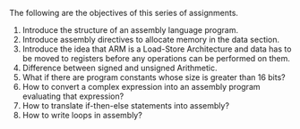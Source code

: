 The following are the objectives of this series of assignments.

  1. Introduce the structure of an assembly language program.
  2. Introduce assembly directives to allocate memory in the data section.
  3. Introduce the idea that ARM is a Load-Store Architecture and data has to be moved to registers before any operations can be performed on them.
  4. Difference between signed and unsigned Arithmetic.
  5. What if there are program constants whose size is greater than 16 bits?
  6. How to convert a complex expression into an assembly program evaluating that expression?
  7. How to translate if-then-else statements into assembly?
  8. How to write loops in assembly?


